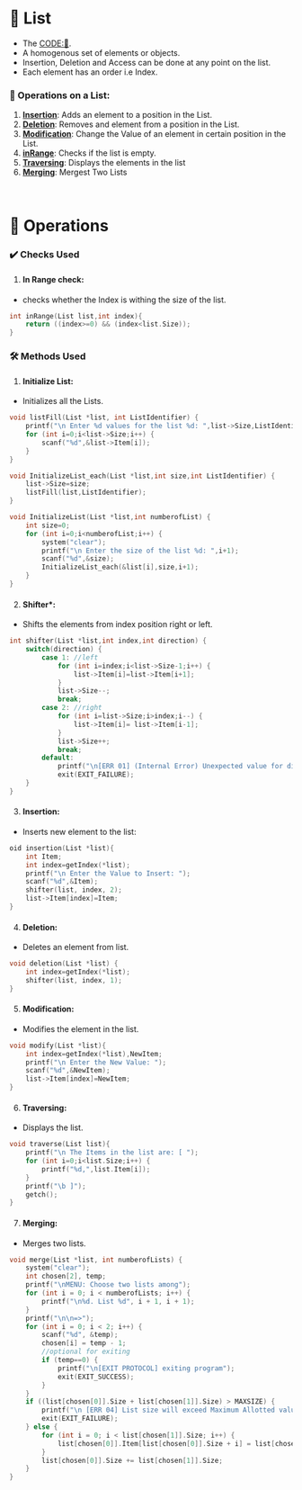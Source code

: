 # 📜 List
- The [CODE:📑](../Data_Structures/List.c).
- A homogenous set of elements or objects.
- Insertion, Deletion and Access can be done at any point on the list.
- Each element has an order i.e Index.

### 🔧 Operations on a List:
1. **[Insertion](#insertion)**: Adds an element to a position in the List.
2. **[Deletion](#deletion)**: Removes and element from a position in the List.
3. **[Modification](#deletion)**: Change the Value of an element in certain position in the List.
4. **[inRange](#in-range-check)**: Checks if the list is empty.
5. **[Traversing](#traversing)**: Displays the elements in the list
6. **[Merging](#merging)**: Mergest Two Lists

&nbsp;
# 🧩 **Operations**
### ✔️ Checks Used
1. #### **In Range** check:
- checks whether the Index is withing the size of the list.
```c
int inRange(List list,int index){
    return ((index>=0) && (index<list.Size));
}
```

### 🛠️ Methods Used
1. #### **Initialize List**: 
- Initializes all the Lists.
```c
void listFill(List *list, int ListIdentifier) {
    printf("\n Enter %d values for the list %d: ",list->Size,ListIdentifier);
    for (int i=0;i<list->Size;i++) {
        scanf("%d",&list->Item[i]);
    }
} 

void InitializeList_each(List *list,int size,int ListIdentifier) {
    list->Size=size;
    listFill(list,ListIdentifier);
}

void InitializeList(List *list,int numberofList) {
    int size=0;
    for (int i=0;i<numberofList;i++) {
        system("clear");
        printf("\n Enter the size of the list %d: ",i+1);
        scanf("%d",&size);
        InitializeList_each(&list[i],size,i+1);
    }
}
```
2. #### **Shifter***:
- Shifts the elements from index position right or left.
```c
int shifter(List *list,int index,int direction) {
    switch(direction) {
        case 1: //left 
            for (int i=index;i<list->Size-1;i++) {
                list->Item[i]=list->Item[i+1];
            }
            list->Size--;
            break;
        case 2: //right
            for (int i=list->Size;i>index;i--) {
                list->Item[i]= list->Item[i-1];
            }
            list->Size++;
            break;
        default:
            printf("\n[ERR 01] (Internal Error) Unexpected value for direction passed\n");
            exit(EXIT_FAILURE);
    }
}
```

3. #### **Insertion**:
- Inserts new element to the list:
```c
oid insertion(List *list){
    int Item;
    int index=getIndex(*list);
    printf("\n Enter the Value to Insert: ");
    scanf("%d",&Item);
    shifter(list, index, 2);
    list->Item[index]=Item;
}
```

4. #### **Deletion**:
- Deletes an element from list.
```c
void deletion(List *list) {
    int index=getIndex(*list);
    shifter(list, index, 1);
}
```
5. #### **Modification**:
- Modifies the element in the list.
```c
void modify(List *list){
    int index=getIndex(*list),NewItem;
    printf("\n Enter the New Value: ");
    scanf("%d",&NewItem);
    list->Item[index]=NewItem;
}
```

6. #### **Traversing**:
- Displays the list.
```c
void traverse(List list){
    printf("\n The Items in the list are: [ ");
    for (int i=0;i<list.Size;i++) {
        printf("%d,",list.Item[i]);
    }
    printf("\b ]");
    getch();
}
```
7. #### **Merging**:
- Merges two lists.
```c
void merge(List *list, int numberofLists) {
    system("clear");
    int chosen[2], temp;
    printf("\nMENU: Choose two lists among");
    for (int i = 0; i < numberofLists; i++) {
        printf("\n%d. List %d", i + 1, i + 1);
    }
    printf("\n\n=>");
    for (int i = 0; i < 2; i++) {
        scanf("%d", &temp);
        chosen[i] = temp - 1;
        //optional for exiting
        if (temp==0) {
            printf("\n[EXIT PROTOCOL] exiting program");
            exit(EXIT_SUCCESS);
        }
    }
    if ((list[chosen[0]].Size + list[chosen[1]].Size) > MAXSIZE) {
        printf("\n [ERR 04] List size will exceed Maximum Allotted value. Aborting...\n");
        exit(EXIT_FAILURE);
    } else {
        for (int i = 0; i < list[chosen[1]].Size; i++) {
            list[chosen[0]].Item[list[chosen[0]].Size + i] = list[chosen[1]].Item[i];
        }
        list[chosen[0]].Size += list[chosen[1]].Size;
    }
}
```
